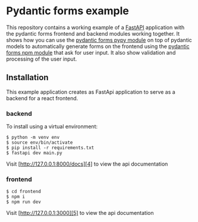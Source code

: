 # Pydantic forms example

This repository contains a working example of a [FastAPI][1] application with the pydantic forms frontend and backend modules working together.
It shows how you can use the [pydantic forms pypy module][2] on top of pydantic models to automatically generate forms on the frontend using the [pydantic forms npm module][3] that ask for user input. It also show validation and processing of the user input.

## Installation

This example application creates as FastApi application to serve as a backend for a react frontend.

### backend

To install using a virtual environment:

```
$ python -m venv env
$ source env/bin/activate
$ pip install -r requirements.txt
$ fastapi dev main.py
```

Visit [http://127.0.0.1:8000/docs][4] to view the api documentation

### frontend

```
$ cd frontend
$ npm i
$ npm run dev
```

Visit [http://127.0.0.1:3000][5] to view the api documentation

[1]: https://fastapi.tiangolo.com/
[2]: https://pypi.org/project/pydantic-forms
[3]: https://www.npmjs.com/package/pydantic-forms
[4]: http://127.0.0.1:8000/docs
[5]: http://127.0.0.1:3000
